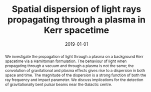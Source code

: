 ---
title: "Spatial dispersion of light rays propagating through a plasma in Kerr spacetime"
date: 2019-01-01
publishDate: 2019-01-01T00:00:00.000000Z
authors: ["T. Kimpson", "K. Wu", "and S. Zane"]
publication_types: ["2"]
abstract: "We investigate the propagation of light through a plasma on a background Kerr spacetime via a Hamiltonian formulation. The behaviour of light when propagating through a vacuum and through a plasma is not the same; the convolution of gravitational and plasma effects gives rise to a dispersion in both space and time. The magnitude of the dispersion is a strong function of both the ray frequency and impact parameter. We discuss implications for the detection of gravitationally bent pulsar beams near the Galactic centre."
featured: false
publication: "*MNRAS*"
doi: "10.1093/mnras/stz138"
links:
  - icon_pack: 
    icon: 
    name: arxiv
    url: 'https://arxiv.org/abs/1901.03733'
---